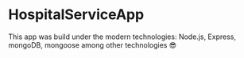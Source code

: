 # HospitalServiceApp

This app was build under the modern technologies: Node.js, Express, mongoDB, mongoose among other technologies 😎
